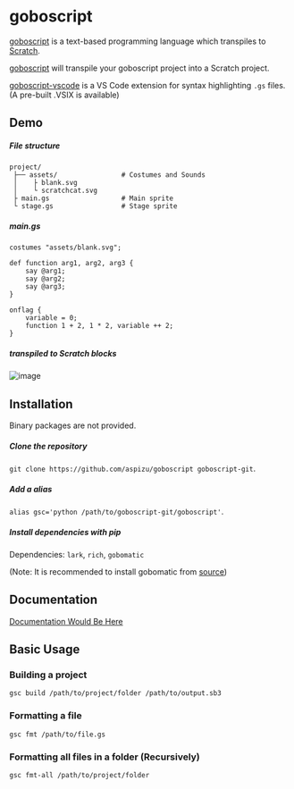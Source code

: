 # goboscript
[goboscript](https://github.com/aspizu/goboscript) is a text-based programming language which transpiles to [Scratch](https://scratch.mit.edu).

[goboscript](goboscript) will transpile your goboscript project into a Scratch project.

[goboscript-vscode](goboscript-vscode) is a VS Code extension for syntax highlighting `.gs` files. (A pre-built .VSIX is available)

## Demo

##### File structure
```
project/
 ├── assets/                # Costumes and Sounds
 │    ├ blank.svg      
 │    └ scratchcat.svg 
 ├ main.gs                  # Main sprite
 └ stage.gs                 # Stage sprite
```
##### main.gs
```
costumes "assets/blank.svg";

def function arg1, arg2, arg3 {
    say @arg1;
    say @arg2;
    say @arg3;
}

onflag {
    variable = 0;
    function 1 + 2, 1 * 2, variable ++ 2;
}
```

##### transpiled to Scratch blocks
![image](docs/assets/example.png)

## Installation
Binary packages are not provided.

##### Clone the repository
`git clone https://github.com/aspizu/goboscript goboscript-git`.

##### Add a alias
`alias gsc='python /path/to/goboscript-git/goboscript'`.

##### Install dependencies with pip
Dependencies: `lark`, `rich`, `gobomatic`

(Note: It is recommended to install gobomatic from [source](https://github.com/aspizu/gobomatic))

## Documentation
[Documentation Would Be Here](docs/docs.md)

## Basic Usage

### Building a project
`gsc build /path/to/project/folder /path/to/output.sb3`

### Formatting a file
`gsc fmt /path/to/file.gs`

### Formatting all files in a folder (Recursively)
`gsc fmt-all /path/to/project/folder`
